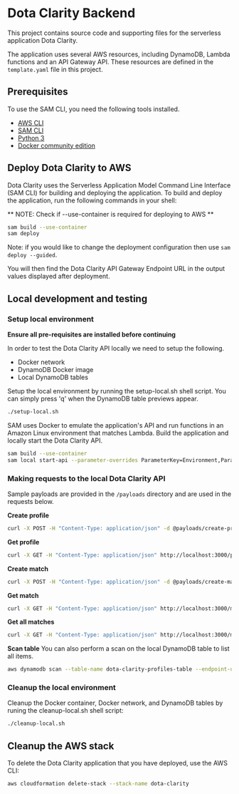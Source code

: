 # Dota Clarity Backend

This project contains source code and supporting files for the serverless application Dota Clarity.

The application uses several AWS resources, including DynamoDB, Lambda functions and an API Gateway API. These resources are defined in the `template.yaml` file in this project.

## Prerequisites
To use the SAM CLI, you need the following tools installed.
* [AWS CLI](https://docs.aws.amazon.com/cli/latest/userguide/cli-chap-install.html)
* [SAM CLI](https://docs.aws.amazon.com/serverless-application-model/latest/developerguide/serverless-sam-cli-install.html)
* [Python 3](https://www.python.org/downloads/)
* [Docker community edition](https://hub.docker.com/search/?type=edition&offering=community)

## Deploy Dota Clarity to AWS

Dota Clarity uses the Serverless Application Model Command Line Interface (SAM CLI) for building and deploying the application. To build and deploy the application, run the following commands in your shell:

** NOTE: Check if --use-container is required for deploying to AWS **

```bash
sam build --use-container
sam deploy
```
Note: if you would like to change the deployment configuration then use `sam deploy --guided`.

You will then find the Dota Clarity API Gateway Endpoint URL in the output values displayed after deployment.

## Local development and testing

### Setup local environment

**Ensure all pre-requisites are installed before continuing** 

In order to test the Dota Clarity API locally we need to setup the following.
- Docker network
- DynamoDB Docker image
- Local DynamoDB tables

Setup the local environment by running the setup-local.sh shell script. You can simply press 'q' when the DynamoDB table previews appear.
```bash
./setup-local.sh
```

SAM uses Docker to emulate the application's API and run functions in an Amazon Linux environment that matches Lambda.
Build the application and locally start the Dota Clarity API.

```bash
sam build --use-container
sam local start-api --parameter-overrides ParameterKey=Environment,ParameterValue=local --docker-network dota-clarity
```


### Making requests to the local Dota Clarity API

Sample payloads are provided in the `/payloads` directory and are used in the requests below.

**Create profile**
```bash
curl -X POST -H "Content-Type: application/json" -d @payloads/create-profile.json http://localhost:3000/profiles
```

**Get profile**
```bash
curl -X GET -H "Content-Type: application/json" http://localhost:3000/profiles/bestdotaplayer@dota.com
```

**Create match**
```bash
curl -X POST -H "Content-Type: application/json" -d @payloads/create-match.json http://localhost:3000/matches/bestdotaplayer@dota.com
```

**Get match**
```bash
curl -X GET -H "Content-Type: application/json" http://localhost:3000/matches/bestdotaplayer@dota.com/5392211187
```

**Get all matches**
```bash
curl -X GET -H "Content-Type: application/json" http://localhost:3000/matches/bestdotaplayer@dota.com
```

**Scan table**
You can also perform a scan on the local DynamoDB table to list all items.
```bash
aws dynamodb scan --table-name dota-clarity-profiles-table --endpoint-url http://localhost:3000
```

### Cleanup the local environment

Cleanup the Docker container, Docker network, and DynamoDB tables by runing the cleanup-local.sh shell script:
```bash
./cleanup-local.sh
```

## Cleanup the AWS stack

To delete the Dota Clarity application that you have deployed, use the AWS CLI: 

```bash
aws cloudformation delete-stack --stack-name dota-clarity
```